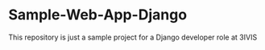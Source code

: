 # Sample-Web-App-Django
This repository is just a sample project for a Django developer role at 3IVIS
